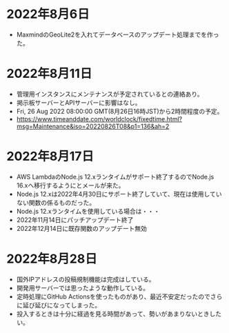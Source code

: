 # 2022年8月6日

- MaxmindのGeoLite2を入れてデータベースのアップデート処理までを作った。

# 2022年8月11日

- 管理用インスタンスにメンテナンスが予定されているとの連絡あり。
- 掲示板サーバーとAPIサーバーに影響はなし。
- Fri, 26 Aug 2022 08:00:00 GMT(8月26日16時JST)から2時間程度の予定。
- https://www.timeanddate.com/worldclock/fixedtime.html?msg=Maintenance&iso=20220826T08&p1=136&ah=2

# 2022年8月17日

- AWS LambdaのNode.js 12.xランタイムがサポート終了するのでNode.js 16.xへ移行するようにとメールが来た。
- Node.js 12.xは2022年4月30日にサポート終了していて、現在は使用していない関数の係るものだった。
- Node.js 12.xランタイムを使用している場合は・・・
- 2022年11月14日にパッチアップデート終了
- 2022年12月14日に既存関数のアップデート無効

# 2022年8月28日

- 国外IPアドレスの投稿規制機能は完成はしている。
- 開発用サーバーでは思ったような動作している。
- 定時処理にGitHub Actionsを使ったものがあり、最近不安定だったのでさらに延び延びになってしまった。
- 投入するときは十分に経過を見る時間があって、勢いがあまりないときしたい。
